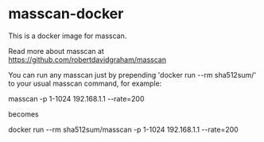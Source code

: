 # masscan-docker
This is a docker image for masscan.

Read more about masscan at https://github.com/robertdavidgraham/masscan

You can run any masscan just by prepending 'docker run --rm sha512sum/' to your usual masscan command, for example:

masscan -p 1-1024 192.168.1.1 --rate=200

becomes

docker run --rm sha512sum/masscan -p 1-1024 192.168.1.1 --rate=200